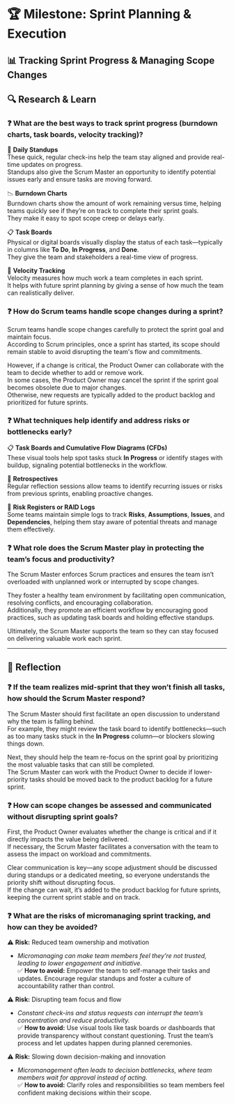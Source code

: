 # 🏆 Milestone: Sprint Planning & Execution

## 📊 Tracking Sprint Progress & Managing Scope Changes

## 🔍 Research & Learn

### ❓ What are the best ways to track sprint progress (burndown charts, task boards, velocity tracking)?
📅 **Daily Standups**  
These quick, regular check-ins help the team stay aligned and provide real-time updates on progress.  
Standups also give the Scrum Master an opportunity to identify potential issues early and ensure tasks are moving forward.

📉 **Burndown Charts**  
Burndown charts show the amount of work remaining versus time, helping teams quickly see if they’re on track to complete their sprint goals.  
They make it easy to spot scope creep or delays early.

📋 **Task Boards**  
Physical or digital boards visually display the status of each task—typically in columns like **To Do**, **In Progress**, and **Done**.  
They give the team and stakeholders a real-time view of progress.

🚀 **Velocity Tracking**  
Velocity measures how much work a team completes in each sprint.  
It helps with future sprint planning by giving a sense of how much the team can realistically deliver.

### ❓ How do Scrum teams handle scope changes during a sprint?
Scrum teams handle scope changes carefully to protect the sprint goal and maintain focus.  
According to Scrum principles, once a sprint has started, its scope should remain stable to avoid disrupting the team's flow and commitments.

However, if a change is critical, the Product Owner can collaborate with the team to decide whether to add or remove work.  
In some cases, the Product Owner may cancel the sprint if the sprint goal becomes obsolete due to major changes.  
Otherwise, new requests are typically added to the product backlog and prioritized for future sprints.

### ❓ What techniques help identify and address risks or bottlenecks early?
📋 **Task Boards and Cumulative Flow Diagrams (CFDs)**  
These visual tools help spot tasks stuck **In Progress** or identify stages with buildup, signaling potential bottlenecks in the workflow.

🔄 **Retrospectives**  
Regular reflection sessions allow teams to identify recurring issues or risks from previous sprints, enabling proactive changes.

📝 **Risk Registers or RAID Logs**  
Some teams maintain simple logs to track **Risks**, **Assumptions**, **Issues**, and **Dependencies**, helping them stay aware of potential threats and manage them effectively.

### ❓ What role does the Scrum Master play in protecting the team’s focus and productivity?
The Scrum Master enforces Scrum practices and ensures the team isn’t overloaded with unplanned work or interrupted by scope changes.  

They foster a healthy team environment by facilitating open communication, resolving conflicts, and encouraging collaboration.  
Additionally, they promote an efficient workflow by encouraging good practices, such as updating task boards and holding effective standups.  

Ultimately, the Scrum Master supports the team so they can stay focused on delivering valuable work each sprint.

---

## 📝 Reflection

### ❓ If the team realizes mid-sprint that they won’t finish all tasks, how should the Scrum Master respond?
The Scrum Master should first facilitate an open discussion to understand why the team is falling behind.  
For example, they might review the task board to identify bottlenecks—such as too many tasks stuck in the **In Progress** column—or blockers slowing things down.

Next, they should help the team re-focus on the sprint goal by prioritizing the most valuable tasks that can still be completed.  
The Scrum Master can work with the Product Owner to decide if lower-priority tasks should be moved back to the product backlog for a future sprint.

### ❓ How can scope changes be assessed and communicated without disrupting sprint goals?

First, the Product Owner evaluates whether the change is critical and if it directly impacts the value being delivered.  
If necessary, the Scrum Master facilitates a conversation with the team to assess the impact on workload and commitments.

Clear communication is key—any scope adjustment should be discussed during standups or a dedicated meeting, so everyone understands the priority shift without disrupting focus.  
If the change can wait, it’s added to the product backlog for future sprints, keeping the current sprint stable and on track.

### ❓ What are the risks of micromanaging sprint tracking, and how can they be avoided?

⚠️ **Risk:** Reduced team ownership and motivation  
- *Micromanaging can make team members feel they’re not trusted, leading to lower engagement and initiative.*  
✅ **How to avoid:** Empower the team to self-manage their tasks and updates. Encourage regular standups and foster a culture of accountability rather than control.

⚠️ **Risk:** Disrupting team focus and flow  
- *Constant check-ins and status requests can interrupt the team’s concentration and reduce productivity.*  
✅ **How to avoid:** Use visual tools like task boards or dashboards that provide transparency without constant questioning. Trust the team’s process and let updates happen during planned ceremonies.

⚠️ **Risk:** Slowing down decision-making and innovation  
- *Micromanagement often leads to decision bottlenecks, where team members wait for approval instead of acting.*  
✅ **How to avoid:** Clarify roles and responsibilities so team members feel confident making decisions within their scope.
